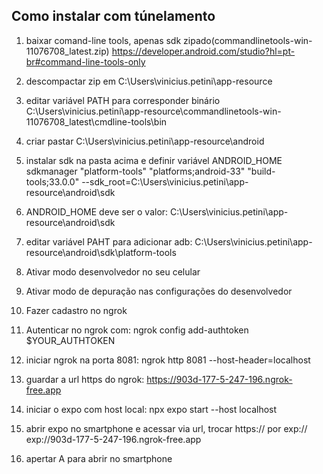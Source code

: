 ## Como instalar com túnelamento

1) baixar comand-line tools, apenas sdk zipado(commandlinetools-win-11076708_latest.zip)
https://developer.android.com/studio?hl=pt-br#command-line-tools-only

2) descompactar zip em C:\Users\vinicius.petini\app-resource

3) editar variável PATH para corresponder binário
C:\Users\vinicius.petini\app-resource\commandlinetools-win-11076708_latest\cmdline-tools\bin

4) criar pastar C:\Users\vinicius.petini\app-resource\android

5) instalar sdk na pasta acima e definir variável ANDROID_HOME 
sdkmanager "platform-tools" "platforms;android-33" "build-tools;33.0.0" --sdk_root=C:\Users\vinicius.petini\app-resource\android\sdk

6) ANDROID_HOME deve ser o valor: C:\Users\vinicius.petini\app-resource\android\sdk

7) editar variável PAHT para adicionar adb: 
C:\Users\vinicius.petini\app-resource\android\sdk\platform-tools

8) Ativar modo desenvolvedor no seu celular

9) Ativar modo de depuração nas configurações do desenvolvedor

10) Fazer cadastro no ngrok

11) Autenticar no ngrok com:
ngrok config add-authtoken $YOUR_AUTHTOKEN

12) iniciar ngrok na porta 8081: 
ngrok http 8081 --host-header=localhost

13) guardar a url https do ngrok: 
https://903d-177-5-247-196.ngrok-free.app

14) iniciar o expo com host local:
npx expo start --host localhost

15) abrir expo no smartphone e acessar via url, trocar https:// por exp://
exp://903d-177-5-247-196.ngrok-free.app

16) apertar A para abrir no smartphone